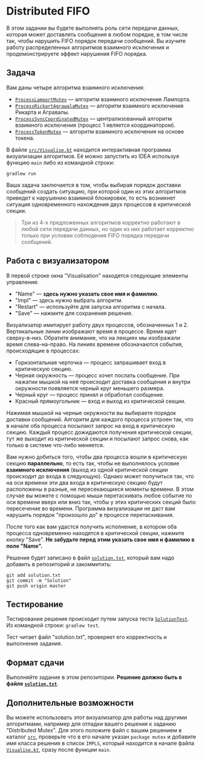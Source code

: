 # Distributed FIFO

В этом задании вы будете выполнять роль сети передачи данных, которая может доставлять сообщения
в любом порядке, в том числе так, чтобы нарушить FIFO порядок передачи сообщений.
Вы изучите работу распределенных алгоритмов взаимного исключения и продемонстрируете эффект нарушения FIFO порядка.

## Задача

Вам даны четыре алгоритма взаимного исключения:

* [`ProcessLamportMutex`](src/ProcessLamportMutex.kt) &mdash; алгоритм взаимного исключения Лампорта.
* [`ProcessRickartAgrawalaMutex`](src/ProcessRickartAgrawalaMutex.kt) &mdash; алгоритм взаимного исключения Рикарта и Агравалы.
* [`ProcessSyncCoordinatedMutex`](src/ProcessSyncCoordinatedMutex.kt) &mdash; централизованный алгоритм взаимного исключения (процесс 1 является координатором).
* [`ProcessTokenMutex`](src/ProcessTokenMutex.kt) &mdash; алгоритм взаимного исключения на основе токена.

В файле [`src/Visualise.kt`](src/Visualise.kt) находится интерактивная программа визуализации алгоритмов.
Её можно запустить из IDEA используя функцию `main` либо из командной строки:

```shell script
gradlew run
```

Ваша задача заключается в том, чтобы выбирая порядок доставки сообщений создать ситуацию, при которой один
из этих алгоритмов приведет к нарушению взаимной блокировки, то есть возникнет ситуация одновременного
нахождения двух процессов в критической секции.

> Три из 4-х предложенных алгоритмов корректно работают в любой сети передачи данных, но один из них
> работает корректно только при условии соблюдения FIFO порядка передачи сообщений.

## Работа с визуализатором

В первой строке окна "Visualisation" находятся следующие элементы управления:

* "Name" &mdash; **здесь нужно указать свое имя и фамилию**.
* "Impl" &mdash; здесь нужно выбрать алгоритм.
* "Restart" &mdash; используйте для запуска алгоритма с начала.
* "Save" &mdash; нажмите для сохранения решения.

Визуализатор имитирует работу двух процессов, обозначенных 1 и 2. Вертикальные линии изображают
время в процессе. Время идет сверху-в-низ. Обратите внимание, что на лекциях мы изображали время слева-на-право.
На линиях времени обозначаются события, происходящие в процессах:

* Горизонтальная черточка &mdash; процесс запрашивает вход в критическую секцию.
* Черная окружность &mdash; процесс хочет послать сообщение. При нажатии мышкой на неё происходит доставка сообщения и внутри окружности появляется черный круг меньшего размера.
* Черный круг &mdash; процесс принял и обработал сообщение.
* Красный прямоугольник &mdash; вход и выход из критической секции.

Нажимая мышкой на черные окружности вы выбираете порядок доставки сообщений. Алгоритм для каждого процесса устроен так,
что в начале оба процесса посылают запрос на вход в критическую секцию. Каждый процесс дожидаются получения критической
секции, тут же выходит из критической секции и посылают запрос снова, как только в системе что-либо меняется.

Вам нужно добиться того, чтобы два процесса вошли в критическую секцию **параллельно**, то есть так, чтобы не выполнялось
условие **взаимного исключения** (выход из одной критической секции происходит до входа в следующую).
Однако может получиться так, что на оси времени эти два входа в критическую секцию будут расположены в разные,
не пересекающиеся моменты времени. В этом случае вы можете с помощью мыши перетаскивать любое событие по оси
времени вверх или вниз так, чтобы у этих критических секций было пересечение во времени.
Программа визуализации не даст вам нарушить порядок "произошло до" в процессе перетаскивания.

После того как вам удастся получить исполнение, в котором оба процесса одновременно находятся в критической
секции, нажмите кнопку "Save". **Не забудьте перед этим указать свое имя и фамилию в поле "Name".**

Решение будет записано в файл [`solution.txt`](solution.txt), который вам
надо добавить в репозиторий и закоммитить:

```shell script
git add solution.txt
git commit -m "Solution"
git push origin master
```

## Тестирование

Тестирование решения происходит путем запуска теста [`SolutionTest`](test/SolutionTest.kt).
Из командной строки: `gradlew test`.

Тест читает файл "solution.txt", проверяет его корректность и выполнение задания.

## Формат сдачи

Выполняйте задание в этом репозитории.
**Решение должно быть в файле [`solution.txt`](solution.txt)**.

## Дополнительные возможности

Вы можете использовать этот визуализатор для работы над другими алгоритмами, например для отладки вашего
решения к заданию "Distributed Mutex". Для этого положите файл с вашим решением в каталог [`src`](src/),
проверьте что в его начале указан `package mutex` и добавите имя класса решения в список `IMPLS`, который
находится в начале файла [`Visualise.kt`](src/Visualise.kt), сразу после функции `main`.
